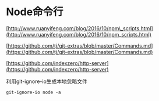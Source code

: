 # Node命令行

[http://www.ruanyifeng.com/blog/2016/10/npm\_scripts.html](http://www.ruanyifeng.com/blog/2016/10/npm_scripts.html)

[https://github.com/tj/git-extras/blob/master/Commands.md](https://github.com/tj/git-extras/blob/master/Commands.md)

[https://github.com/indexzero/http-server](https://github.com/indexzero/http-server)

利用git-ignore-io生成本地忽略文件

```
git-ignore-io node -a
```




